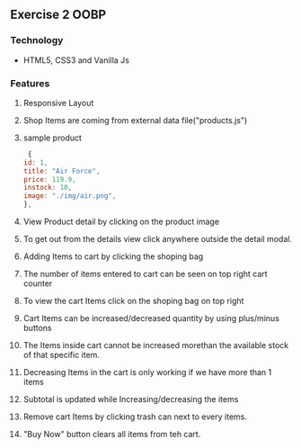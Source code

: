## Exercise 2 OOBP

### Technology

- HTML5, CSS3 and Vanilla Js

### Features

1.  Responsive Layout
2.  Shop Items are coming from external data file("products.js")
3.  sample product

    ```js
     {
    id: 1,
    title: "Air Force",
    price: 119.9,
    instock: 10,
    image: "./img/air.png",
    },

    ```

4.  View Product detail by clicking on the product image
5.  To get out from the details view click anywhere outside the detail modal.
6.  Adding Items to cart by clicking the shoping bag
7.  The number of items entered to cart can be seen on top right cart counter
8.  To view the cart Items click on the shoping bag on top right
9.  Cart Items can be increased/decreased quantity by using plus/minus buttons
10. The Items inside cart cannot be increased morethan the available stock of that specific item.
11. Decreasing Items in the cart is only working if we have more than 1 items
12. Subtotal is updated while Increasing/decreasing the items
13. Remove cart Items by clicking trash can next to every items.
14. "Buy Now" button clears all items from teh cart.
